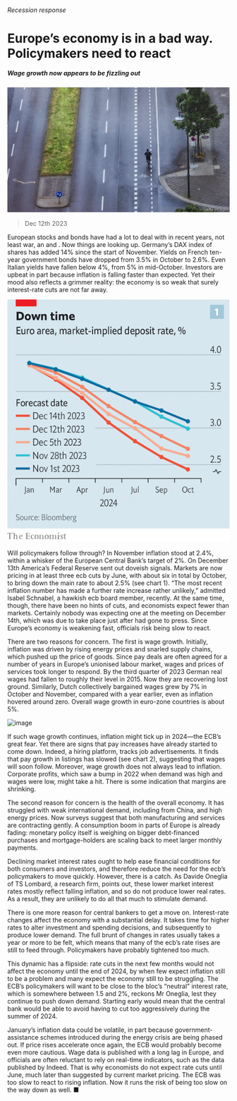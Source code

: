 ###### Recession response

# Europe’s economy is in a bad way. Policymakers need to react 

##### Wage growth now appears to be fizzling out 

![image](images/20231216_FNP002.jpg) 

> Dec 12th 2023 

European stocks and bonds have had a lot to deal with in recent years, not least war, an  and . Now things are looking up. Germany’s DAX index of shares has added 14% since the start of November. Yields on French ten-year government bonds have dropped from 3.5% in October to 2.6%. Even Italian yields have fallen below 4%, from 5% in mid-October. Investors are upbeat in part because inflation is falling faster than expected. Yet their mood also reflects a grimmer reality: the economy is so weak that surely interest-rate cuts are not far away. 

![image](images/20231216_FNC724.png) 


Will policymakers follow through? In November inflation stood at 2.4%, within a whisker of the European Central Bank’s target of 2%. On December 13th America’s Federal Reserve sent out doveish signals. Markets are now pricing in at least three ecb cuts by June, with about six in total by October, to bring down the main rate to about 2.5% (see chart 1). “The most recent inflation number has made a further rate increase rather unlikely,” admitted Isabel Schnabel, a hawkish ecb board member, recently. At the same time, though, there have been no hints of cuts, and economists expect fewer than markets. Certainly nobody was expecting one at the meeting on December 14th, which was due to take place just after had gone to press. Since Europe’s economy is weakening fast, officials risk being slow to react.

There are two reasons for concern. The first is wage growth. Initially, inflation was driven by rising energy prices and snarled supply chains, which pushed up the price of goods. Since pay deals are often agreed for a number of years in Europe’s unionised labour market, wages and prices of services took longer to respond. By the third quarter of 2023 German real wages had fallen to roughly their level in 2015. Now they are recovering lost ground. Similarly, Dutch collectively bargained wages grew by 7% in October and November, compared with a year earlier, even as inflation hovered around zero. Overall wage growth in euro-zone countries is about 5%.

![image](images/20231216_FNC716.png) 


If such wage growth continues, inflation might tick up in 2024—the ECB’s great fear. Yet there are signs that pay increases have already started to come down. Indeed, a hiring platform, tracks job advertisements. It finds that pay growth in listings has slowed (see chart 2), suggesting that wages will soon follow. Moreover, wage growth does not always lead to inflation. Corporate profits, which saw a bump in 2022 when demand was high and wages were low, might take a hit. There is some indication that margins are shrinking. 

The second reason for concern is the health of the overall economy. It has struggled with weak international demand, including from China, and high energy prices. Now surveys suggest that both manufacturing and services are contracting gently. A consumption boom in parts of Europe is already fading: monetary policy itself is weighing on bigger debt-financed purchases and mortgage-holders are scaling back to meet larger monthly payments. 

Declining market interest rates ought to help ease financial conditions for both consumers and investors, and therefore reduce the need for the ecb’s policymakers to move quickly. However, there is a catch. As Davide Oneglia of TS Lombard, a research firm, points out, these lower market interest rates mostly reflect falling inflation, and so do not produce lower real rates. As a result, they are unlikely to do all that much to stimulate demand.

There is one more reason for central bankers to get a move on. Interest-rate changes affect the economy with a substantial delay. It takes time for higher rates to alter investment and spending decisions, and subsequently to produce lower demand. The full brunt of changes in rates usually takes a year or more to be felt, which means that many of the ecb’s rate rises are still to feed through. Policymakers have probably tightened too much. 

This dynamic has a flipside: rate cuts in the next few months would not affect the economy until the end of 2024, by when few expect inflation still to be a problem and many expect the economy still to be struggling. The ECB’s policymakers will want to be close to the bloc’s “neutral” interest rate, which is somewhere between 1.5 and 2%, reckons Mr Oneglia, lest they continue to push down demand. Starting early would mean that the central bank would be able to avoid having to cut too aggressively during the summer of 2024. 

January’s inflation data could be volatile, in part because government-assistance schemes introduced during the energy crisis are being phased out. If price rises accelerate once again, the ECB would probably become even more cautious. Wage data is published with a long lag in Europe, and officials are often reluctant to rely on real-time indicators, such as the data published by Indeed. That is why economists do not expect rate cuts until June, much later than suggested by current market pricing. The ECB was too slow to react to rising inflation. Now it runs the risk of being too slow on the way down as well. ■


